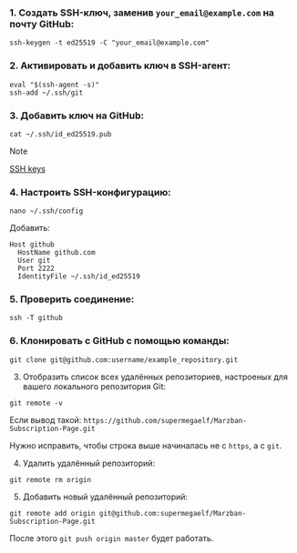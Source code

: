 ### 1. Создать SSH-ключ, заменив `your_email@example.com` на почту GitHub:

```
ssh-keygen -t ed25519 -C "your_email@example.com"
```

### 2. Активировать и добавить ключ в SSH-агент:

```
eval "$(ssh-agent -s)"
ssh-add ~/.ssh/git
```

### 3. Добавить ключ на GitHub:

```
cat ~/.ssh/id_ed25519.pub
```

> [!NOTE]
> [SSH keys](https://github.com/settings/keys)

### 4. Настроить SSH-конфигурацию:

```
nano ~/.ssh/config
```

Добавить:

```
Host github
  HostName github.com
  User git
  Port 2222
  IdentityFile ~/.ssh/id_ed25519
```

### 5. Проверить соединение:

```
ssh -T github
```

### 6. Клонировать с GitHub с помощью команды:

```
git clone git@github.com:username/example_repository.git
```












3. Отобразить список всех удалённых репозиториев, настроеных для вашего локального репозитория Git:

```
git remote -v
```

Если вывод такой: `https://github.com/supermegaelf/Marzban-Subscription-Page.git`

Нужно исправить, чтобы строка выше начиналась не с `https`, а с `git`.

4. Удалить удалённый репозиторий:

```
git remote rm origin
```

5. Добавить новый удалённый репозиторий:

```
git remote add origin git@github.com:supermegaelf/Marzban-Subscription-Page.git
```

После этого `git push origin master` будет работать.
